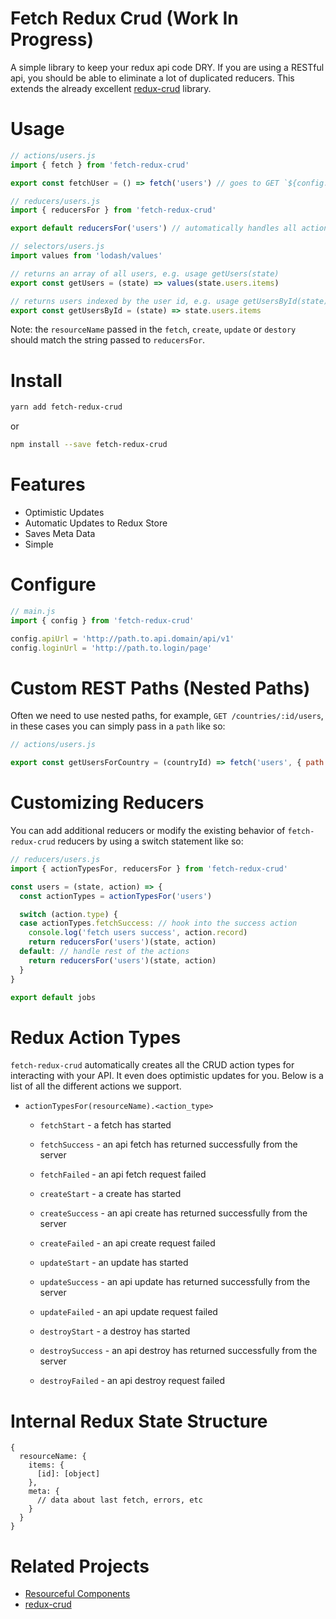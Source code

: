 # Fetch Redux Crud (Work In Progress)

A simple library to keep your redux api code DRY. If you are using a RESTful api, you should be able to eliminate a lot of duplicated reducers. This extends the already excellent [redux-crud](https://github.com/Versent/redux-crud) library.

# Usage

```javascript
// actions/users.js
import { fetch } from 'fetch-redux-crud'

export const fetchUser = () => fetch('users') // goes to GET `${config.apiUrl}/users`
```

```javascript
// reducers/users.js
import { reducersFor } from 'fetch-redux-crud'

export default reducersFor('users') // automatically handles all actions for users
```

```javascript
// selectors/users.js
import values from 'lodash/values'

// returns an array of all users, e.g. usage getUsers(state)
export const getUsers = (state) => values(state.users.items)

// returns users indexed by the user id, e.g. usage getUsersById(state)[1] <- gets user with id 1
export const getUsersById = (state) => state.users.items
```
Note: the `resourceName` passed in the `fetch`, `create`, `update` or `destory` should match the string passed to `reducersFor`.

# Install

```bash
yarn add fetch-redux-crud
```

or

```bash
npm install --save fetch-redux-crud
```

# Features

- Optimistic Updates
- Automatic Updates to Redux Store
- Saves Meta Data
- Simple

# Configure

```javascript
// main.js
import { config } from 'fetch-redux-crud'

config.apiUrl = 'http://path.to.api.domain/api/v1'
config.loginUrl = 'http://path.to.login/page'
```

# Custom REST Paths (Nested Paths)

Often we need to use nested paths, for example, `GET /countries/:id/users`, in these cases you can simply pass in a `path` like so:

```javascript
// actions/users.js

export const getUsersForCountry = (countryId) => fetch('users', { path: `/countries/${countryId}/users` })
```

# Customizing Reducers

You can add additional reducers or modify the existing behavior of `fetch-redux-crud` reducers by using a switch statement like so:

```javascript
// reducers/users.js
import { actionTypesFor, reducersFor } from 'fetch-redux-crud'

const users = (state, action) => {
  const actionTypes = actionTypesFor('users')

  switch (action.type) {
  case actionTypes.fetchSuccess: // hook into the success action
    console.log('fetch users success', action.record)
    return reducersFor('users')(state, action)
  default: // handle rest of the actions
    return reducersFor('users')(state, action)
  }
}

export default jobs
```

# Redux Action Types

`fetch-redux-crud` automatically creates all the CRUD action types for interacting with your API. It even does optimistic updates for you. Below is a list of all the different actions we support.

- `actionTypesFor(resourceName).<action_type>`
     - `fetchStart` - a fetch has started
     - `fetchSuccess` - an api fetch has returned successfully from the server
     - `fetchFailed` - an api fetch request failed
     
     - `createStart` - a create has started
     - `createSuccess` - an api create has returned successfully from the server
     - `createFailed` - an api create request failed

     - `updateStart` - an update has started
     - `updateSuccess` - an api update has returned successfully from the server
     - `updateFailed` - an api update request failed
     
     - `destroyStart` - a destroy has started
     - `destroySuccess` - an api destroy has returned successfully from the server
     - `destroyFailed` - an api destroy request failed
     
# Internal Redux State Structure

```
{
  resourceName: {
    items: {
      [id]: [object]
    },
    meta: {
      // data about last fetch, errors, etc
    }
  }
}
```

# Related Projects

* [Resourceful Components](https://github.com/mattvague/resourceful-components)
* [redux-crud](https://github.com/Versent/redux-crud)
